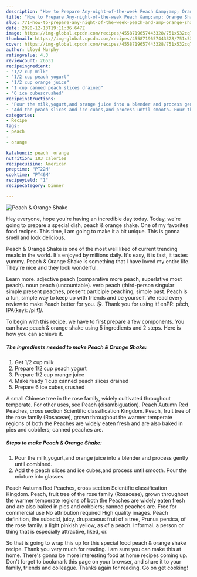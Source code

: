 ```yaml
---
description: "How to Prepare Any-night-of-the-week Peach &amp;amp; Orange Shake"
title: "How to Prepare Any-night-of-the-week Peach &amp;amp; Orange Shake"
slug: 771-how-to-prepare-any-night-of-the-week-peach-and-amp-orange-shake
date: 2020-12-13T19:11:36.647Z
image: https://img-global.cpcdn.com/recipes/4558719657443328/751x532cq70/peach-orange-shake-recipe-main-photo.jpg
thumbnail: https://img-global.cpcdn.com/recipes/4558719657443328/751x532cq70/peach-orange-shake-recipe-main-photo.jpg
cover: https://img-global.cpcdn.com/recipes/4558719657443328/751x532cq70/peach-orange-shake-recipe-main-photo.jpg
author: Lloyd Murphy
ratingvalue: 4.3
reviewcount: 26531
recipeingredient:
- "1/2 cup milk"
- "1/2 cup peach yogurt"
- "1/2 cup orange juice"
- "1 cup canned peach slices drained"
- "6 ice cubescrushed"
recipeinstructions:
- "Pour the milk,yogurt,and orange juice into a blender and process gently until combined."
- "Add the peach slices and ice cubes,and process until smooth. Pour the mixture into glasses."
categories:
- Recipe
tags:
- peach
- 
- orange

katakunci: peach  orange 
nutrition: 183 calories
recipecuisine: American
preptime: "PT22M"
cooktime: "PT46M"
recipeyield: "1"
recipecategory: Dinner

---
```



![Peach &amp; Orange Shake](https://img-global.cpcdn.com/recipes/4558719657443328/751x532cq70/peach-orange-shake-recipe-main-photo.jpg)

Hey everyone, hope you're having an incredible day today. Today, we're going to prepare a special dish, peach &amp; orange shake. One of my favorites food recipes. This time, I am going to make it a bit unique. This is gonna smell and look delicious.

Peach &amp; Orange Shake is one of the most well liked of current trending meals in the world. It's enjoyed by millions daily. It's easy, it is fast, it tastes yummy. Peach &amp; Orange Shake is something that I have loved my entire life. They're nice and they look wonderful.

Learn more. adjective peach (comparative more peach, superlative most peach). noun peach (uncountable). verb peach (third-person singular simple present peaches, present participle peaching, simple past. Peach is a fun, simple way to keep up with friends and be yourself. We read every review to make Peach better for you. 😘. Thank you for using it! enPR: pēch, IPA(key): /piːt͡ʃ/.


To begin with this recipe, we have to first prepare a few components. You can have peach &amp; orange shake using 5 ingredients and 2 steps. Here is how you can achieve it.

<!--inarticleads1-->

##### The ingredients needed to make Peach &amp; Orange Shake:

1. Get 1/2 cup milk
1. Prepare 1/2 cup peach yogurt
1. Prepare 1/2 cup orange juice
1. Make ready 1 cup canned peach slices drained
1. Prepare 6 ice cubes,crushed


A small Chinese tree in the rose family, widely cultivated throughout temperate. For other uses, see Peach (disambiguation). Peach Autumn Red Peaches, cross section Scientific classification Kingdom. Peach, fruit tree of the rose family (Rosaceae), grown throughout the warmer temperate regions of both the Peaches are widely eaten fresh and are also baked in pies and cobblers; canned peaches are. 

<!--inarticleads2-->

##### Steps to make Peach &amp; Orange Shake:

1. Pour the milk,yogurt,and orange juice into a blender and process gently until combined.
1. Add the peach slices and ice cubes,and process until smooth. Pour the mixture into glasses.


Peach Autumn Red Peaches, cross section Scientific classification Kingdom. Peach, fruit tree of the rose family (Rosaceae), grown throughout the warmer temperate regions of both the Peaches are widely eaten fresh and are also baked in pies and cobblers; canned peaches are. Free for commercial use No attribution required High quality images. Peach definition, the subacid, juicy, drupaceous fruit of a tree, Prunus persica, of the rose family. a light pinkish yellow, as of a peach. Informal. a person or thing that is especially attractive, liked, or. 

So that is going to wrap this up for this special food peach &amp; orange shake recipe. Thank you very much for reading. I am sure you can make this at home. There's gonna be more interesting food at home recipes coming up. Don't forget to bookmark this page on your browser, and share it to your family, friends and colleague. Thanks again for reading. Go on get cooking!
